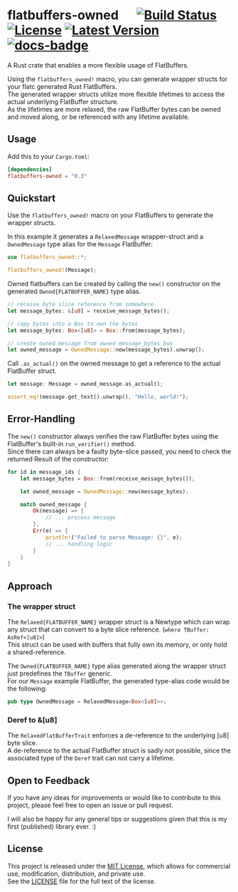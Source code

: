# flatbuffers-owned &emsp; [![Build Status]][actions] [![License]][License File] [![Latest Version]][crates.io] [![docs-badge]][docs.rs]

[Build Status]: https://github.com/florian-g2/flatbuffers-owned/actions/workflows/rust.yml/badge.svg
[actions]: https://github.com/florian-g2/flatbuffers-owned/actions/workflows/rust.yml
[License]: https://img.shields.io/badge/license-MIT-blue.svg
[License File]: LICENSE
[Latest Version]: https://img.shields.io/crates/v/flatbuffers-owned.svg
[crates.io]: https://crates.io/crates/flatbuffers-owned
[docs-badge]: https://img.shields.io/docsrs/flatbuffers-owned
[docs.rs]: https://docs.rs/flatbuffers-owned

A Rust crate that enables a more flexible usage of FlatBuffers.

Using the `flatbuffers_owned!` macro, you can generate wrapper structs for your flatc generated Rust FlatBuffers. \
The generated wrapper structs utilize more flexible lifetimes to access the actual underlying FlatBuffer structure. \
As the lifetimes are more relaxed, the raw FlatBuffer bytes can be owned and moved along, or be referenced with any lifetime available.

## Usage
Add this to your `Cargo.toml`:

```toml
[dependencies]
flatbuffers-owned = "0.3"
```

## Quickstart
Use the `flatbuffers_owned!` macro on your FlatBuffers to generate the wrapper structs.

In this example it generates a `RelaxedMessage` wrapper-struct and a `OwnedMessage` type alias for the `Message` FlatBuffer:
```rust
use flatbuffers_owned::*;

flatbuffers_owned!(Message);
```

Owned flatbuffers can be created by calling the `new()` constructor on the generated `Owned{FLATBUFFER_NAME}` type alias.
```rust
// receive byte slice reference from somewhere
let message_bytes: &[u8] = receive_message_bytes();

// copy bytes into a Box to own the bytes
let message_bytes: Box<[u8]> = Box::from(message_bytes);

// create owned message from owned message_bytes box
let owned_message = OwnedMessage::new(message_bytes).unwrap();
```

Call `.as_actual()` on the owned message to get a reference to the actual FlatBuffer struct.
```rust
let message: Message = owned_message.as_actual();

assert_eq!(message.get_text().unwrap(), "Hello, world!");
```

## Error-Handling
The `new()` constructor always verifies the raw FlatBuffer bytes using the FlatBuffer's built-in `run_verifier()` method.</br>
Since there can always be a faulty byte-slice passed, you need to check the returned Result of the constructor:
```rust
for id in message_ids {
    let message_bytes = Box::from(receive_message_bytes());

    let owned_message = OwnedMessage::new(message_bytes);

    match owned_message {
        Ok(message) => {
            // ... process message
        },
        Err(e) => {
            println!("Failed to parse Message: {}", e);
            // ... handling logic
        }
    }
}
```

## Approach
### The wrapper struct
The `Relaxed{FLATBUFFER_NAME}` wrapper struct is a Newtype which can wrap any struct that can convert to a byte slice reference. (```where TBuffer: AsRef<[u8]>```) \
This struct can be used with buffers that fully own its memory, or only hold a shared-reference.

The `Owned{FLATBUFFER_NAME}` type alias generated along the wrapper struct just predefines the `TBuffer` generic. \
For our `Message` example FlatBuffer, the generated type-alias code would be the following:
```rust 
pub type OwnedMessage = RelaxedMessage<Box<[u8]>>;
```

### Deref to &[u8]
The `RelaxedFlatBufferTrait` enforces a de-reference to the underlying [u8] byte slice. \
A de-reference to the actual FlatBuffer struct is sadly not possible, since the associated type of the `Deref` trait can not carry a lifetime.

## Open to Feedback
If you have any ideas for improvements or would like to contribute to this project, please feel free to open an issue or pull request.

I will also be happy for any general tips or suggestions given that this is my first (published) library ever. :)

## License

This project is released under the [MIT License](LICENSE), which allows for commercial use, modification, distribution, and private use. \
See the [LICENSE](LICENSE) file for the full text of the license.